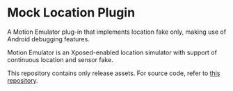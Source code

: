 # Mock Location Plugin

A Motion Emulator plug-in that implements location fake only, making use of Android debugging features.

Motion Emulator is an Xposed-enabled location simulator with support of continuous location and sensor fake.

This repository contains only release assets. For source code, refer to [this repository](https://github.com/zhufucdev/MotionEmulator).

